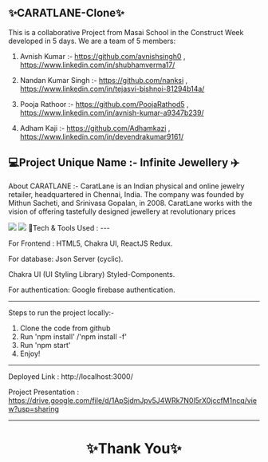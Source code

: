 ✨CARATLANE-Clone✨
---
This is a collaborative Project from Masai School in the Construct Week developed in 5 days. We are a team of 5 members:



1. Avnish Kumar :- https://github.com/avnishsingh0 , https://www.linkedin.com/in/shubhamverma17/

2. Nandan Kumar Singh :- https://github.com/nanksi  , https://www.linkedin.com/in/tejasvi-bishnoi-81294b14a/

3. Pooja Rathoor :- https://github.com/PoojaRathod5 , https://www.linkedin.com/in/avnish-kumar-a9347b239/

4. Adham Kaji :- https://github.com/Adhamkazi , https://www.linkedin.com/in/devendrakumar9161/

💻Project Unique Name :- Infinite Jewellery ✈️
---
About CARATLANE :- CaratLane is an Indian physical and online jewelry retailer, headquartered in Chennai, India. The company was founded by Mithun Sacheti, and Srinivasa Gopalan, in 2008. CaratLane works with the vision of offering tastefully designed jewellery at revolutionary prices

<img src="https://cdn.caratlane.com/media/static/images/V4/2023/CL/01-JAN/AppBanner/Festive/01/2X.jpg"/>

<img src="https://th.bing.com/th/id/OIP.e2HNKtPPFbKKY9u5GrIlZgHaE-?w=240&h=180&c=7&r=0&o=5&pid=1.7"/>
💫Tech & Tools Used :
---

For Frontend : HTML5, Chakra UI,  ReactJS Redux.

For database: Json Server (cyclic).

Chakra UI (UI Styling Library) Styled-Components.

For authentication: Google firebase authentication.

---
Steps to run the project locally:-
1. Clone the code from github
2. Run 'npm install' /'npm install -f'
3. Run 'npm start'
4. Enjoy! 

---
Deployed Link : http://localhost:3000/

Project Presentation : https://drive.google.com/file/d/1ApSjdmJpv5J4WRk7N0l5rX0jccfM1ncq/view?usp=sharing

----
<h1 align="center">✨Thank You✨</h1>
